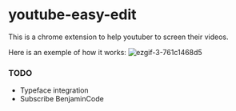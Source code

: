 # youtube-easy-edit

This is a chrome extension to help youtuber to screen their videos.


Here is an exemple of how it works:
![ezgif-3-761c1468d5](https://user-images.githubusercontent.com/18116873/174439944-e6af119e-a37c-4735-87e3-b98af3a73086.gif)



### TODO

- Typeface integration
- Subscribe BenjaminCode
